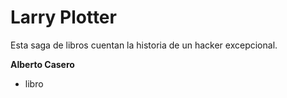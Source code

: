 # Larry Plotter

Esta saga de libros cuentan la historia de un hacker excepcional.

**Alberto Casero**
* libro
